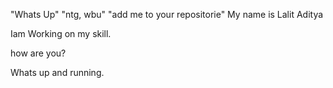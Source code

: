 "Whats Up"
"ntg, wbu"
"add me to your repositorie"
My name is Lalit Aditya

Iam Working on my skill.


how are you?

Whats up and running.
